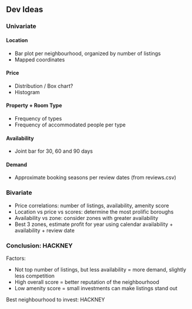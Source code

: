 ## Dev Ideas

### Univariate

#### Location
- Bar plot per neighbourhood, organized by number of listings
- Mapped coordinates

#### Price
- Distribution / Box chart?
- Histogram

#### Property + Room Type
- Frequency of types
- Frequency of accommodated people per type

#### Availability
- Joint bar for 30, 60 and 90 days

#### Demand
- Approximate booking seasons per review dates (from reviews.csv)

### Bivariate
- Price correlations: number of listings, availability, amenity score
- Location vs price vs scores: determine the most prolific boroughs
- Availability vs zone: consider zones with greater availability
- Best 3 zones, estimate profit for year using calendar availability + availability + review date

### Conclusion: HACKNEY
Factors:
- Not top number of listings, but less availability = more demand, slightly less competition
- High overall score = better reputation of the neighbourhood
- Low amenity score = small investments can make listings stand out

Best neighbourhood to invest: HACKNEY
